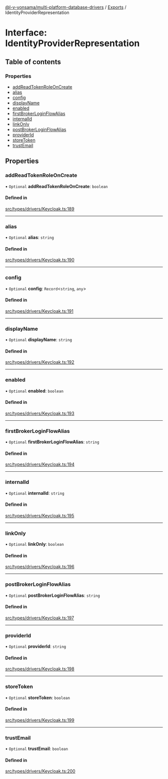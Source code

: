 [@l-v-yonsama/multi-platform-database-drivers](../README.md) / [Exports](../modules.md) / IdentityProviderRepresentation

# Interface: IdentityProviderRepresentation

## Table of contents

### Properties

- [addReadTokenRoleOnCreate](IdentityProviderRepresentation.md#addreadtokenroleoncreate)
- [alias](IdentityProviderRepresentation.md#alias)
- [config](IdentityProviderRepresentation.md#config)
- [displayName](IdentityProviderRepresentation.md#displayname)
- [enabled](IdentityProviderRepresentation.md#enabled)
- [firstBrokerLoginFlowAlias](IdentityProviderRepresentation.md#firstbrokerloginflowalias)
- [internalId](IdentityProviderRepresentation.md#internalid)
- [linkOnly](IdentityProviderRepresentation.md#linkonly)
- [postBrokerLoginFlowAlias](IdentityProviderRepresentation.md#postbrokerloginflowalias)
- [providerId](IdentityProviderRepresentation.md#providerid)
- [storeToken](IdentityProviderRepresentation.md#storetoken)
- [trustEmail](IdentityProviderRepresentation.md#trustemail)

## Properties

### addReadTokenRoleOnCreate

• `Optional` **addReadTokenRoleOnCreate**: `boolean`

#### Defined in

[src/types/drivers/Keycloak.ts:189](https://github.com/l-v-yonsama/db-drivers/blob/6a1707e/src/types/drivers/Keycloak.ts#L189)

___

### alias

• `Optional` **alias**: `string`

#### Defined in

[src/types/drivers/Keycloak.ts:190](https://github.com/l-v-yonsama/db-drivers/blob/6a1707e/src/types/drivers/Keycloak.ts#L190)

___

### config

• `Optional` **config**: `Record`<`string`, `any`\>

#### Defined in

[src/types/drivers/Keycloak.ts:191](https://github.com/l-v-yonsama/db-drivers/blob/6a1707e/src/types/drivers/Keycloak.ts#L191)

___

### displayName

• `Optional` **displayName**: `string`

#### Defined in

[src/types/drivers/Keycloak.ts:192](https://github.com/l-v-yonsama/db-drivers/blob/6a1707e/src/types/drivers/Keycloak.ts#L192)

___

### enabled

• `Optional` **enabled**: `boolean`

#### Defined in

[src/types/drivers/Keycloak.ts:193](https://github.com/l-v-yonsama/db-drivers/blob/6a1707e/src/types/drivers/Keycloak.ts#L193)

___

### firstBrokerLoginFlowAlias

• `Optional` **firstBrokerLoginFlowAlias**: `string`

#### Defined in

[src/types/drivers/Keycloak.ts:194](https://github.com/l-v-yonsama/db-drivers/blob/6a1707e/src/types/drivers/Keycloak.ts#L194)

___

### internalId

• `Optional` **internalId**: `string`

#### Defined in

[src/types/drivers/Keycloak.ts:195](https://github.com/l-v-yonsama/db-drivers/blob/6a1707e/src/types/drivers/Keycloak.ts#L195)

___

### linkOnly

• `Optional` **linkOnly**: `boolean`

#### Defined in

[src/types/drivers/Keycloak.ts:196](https://github.com/l-v-yonsama/db-drivers/blob/6a1707e/src/types/drivers/Keycloak.ts#L196)

___

### postBrokerLoginFlowAlias

• `Optional` **postBrokerLoginFlowAlias**: `string`

#### Defined in

[src/types/drivers/Keycloak.ts:197](https://github.com/l-v-yonsama/db-drivers/blob/6a1707e/src/types/drivers/Keycloak.ts#L197)

___

### providerId

• `Optional` **providerId**: `string`

#### Defined in

[src/types/drivers/Keycloak.ts:198](https://github.com/l-v-yonsama/db-drivers/blob/6a1707e/src/types/drivers/Keycloak.ts#L198)

___

### storeToken

• `Optional` **storeToken**: `boolean`

#### Defined in

[src/types/drivers/Keycloak.ts:199](https://github.com/l-v-yonsama/db-drivers/blob/6a1707e/src/types/drivers/Keycloak.ts#L199)

___

### trustEmail

• `Optional` **trustEmail**: `boolean`

#### Defined in

[src/types/drivers/Keycloak.ts:200](https://github.com/l-v-yonsama/db-drivers/blob/6a1707e/src/types/drivers/Keycloak.ts#L200)
